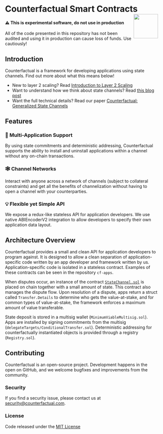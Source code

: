 # Counterfactual Smart Contracts <img align="right" src="https://static1.squarespace.com/static/59ee6243268b96cc1fb2b14a/t/5af73bca1ae6cf80fc1cc250/1529369816810/?format=1500w" height="80px" />

#### ⚠️️️ This is experimental software, do not use in production
All of the code presented in this repository has not been audited and using it in production can cause loss of funds. Use cautiously!

## Introduction

Counterfactual is a framework for developing applications using state channels. Find out more about what this means below!

- New to layer 2 scaling? Read [Introduction to Layer 2 Scaling](https://medium.com/l4-media/making-sense-of-ethereums-layer-2-scaling-solutions-state-channels-plasma-and-truebit-22cb40dcc2f4)
- Want to understand how we think about state channels? Read [this blog post](https://medium.com/statechannels/counterfactual-generalized-state-channels-on-ethereum-d38a36d25fc6)
- Want the full technical details? Read our paper [Counterfactual: Generalized State Channels](https://l4.ventures/papers/statechannels.pdf)

## Features

### 📱 Multi-Application Support

By using state commitments and deterministic addressing, Counterfactual supports the ability to install and uninstall applications within a channel without any on-chain transactions.

### 🕸️ Channel Networks

Interact with anyone across a network of channels (subject to collateral constraints) and get all the benefits of channelization without having to open a channel with your counterparties.

### 💡 Flexible yet Simple API

We expose a redux-like stateless API for application developers. We use native ABIEncoderV2 integration to allow developers to specify their own application data layout.

## Architecture Overview

Counterfactual provides a small and clean API for application developers to program against. It is designed to allow a clean separation of application-specific code written by an app developer and framework written by us. Application-specific code is isolated in a stateless contract. Examples of these contracts can be seen in the repository `cf-apps`.

When disputes occur, an instance of the contract [`StateChannel.sol`](https://github.com/counterfactual/contracts/blob/master/contracts/StateChannel.sol) is placed on chain together with a small amount of state. This contract also manages the dispute flow. Upon resolution of a dispute, apps return a struct called `Transfer.Details` to determine who gets the value-at-stake, and for common types of value-at-stake, the framework enforces a maximum amount of value transferable.

State deposit is stored in a multisig wallet (`MinimumViableMultisig.sol`). Apps are installed by signing commitments from the multisig (`delegateTargets/ConditionalTransfer.sol`). Deterministic addressing for counterfactually instantiated objects is provided through a registry (`Registry.sol`).

## Contributing

Counterfactual is an open-source project. Development happens in the open on GitHub, and we welcome bugfixes and improvements from the community.

### Security

If you find a security issue, please contact us at security@counterfactual.com.

### License

Code released under the [MIT License](LICENSE)
